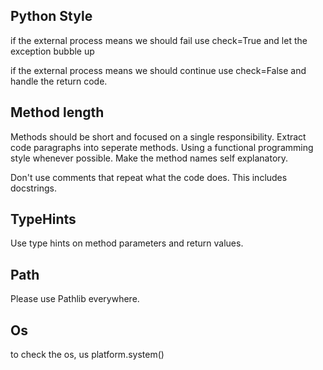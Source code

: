 ## Python Style

if the external process means we should fail use check=True 
and let the exception bubble up

if the external process means we should continue use check=False
and handle the return code.

## Method length

Methods should be short and focused on a single responsibility.
Extract code paragraphs into seperate methods. Using a functional programming style whenever possible. Make the method names self explanatory.

Don't use comments that repeat what the code does. This includes docstrings.


## TypeHints

Use type hints on method parameters and return values.

## Path
Please use Pathlib everywhere.


## Os
to check the os, us platform.system()